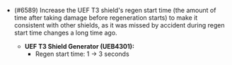 - (#6589) Increase the UEF T3 shield's regen start time (the amount of time after taking damage before regeneration starts) to make it consistent with other shields, as it was missed by accident during regen start time changes a long time ago.
    
  - **UEF T3 Shield Generator (UEB4301):**
    - Regen start time: 1 -> 3 seconds

